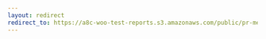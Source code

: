 ```yaml
---
layout: redirect
redirect_to: https://a8c-woo-test-reports.s3.amazonaws.com/public/pr-merge/45208/api/index.html
---
```


